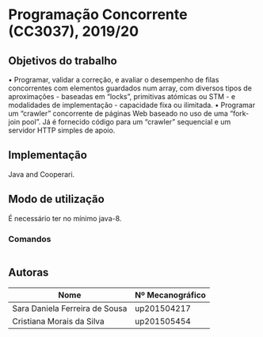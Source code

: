 # Programação Concorrente (CC3037), 2019/20

## Objetivos do trabalho
• Programar, validar a correção, e avaliar o desempenho de filas concorrentes com elementos
guardados num array, com diversos tipos de aproximações - baseadas em “locks”, primitivas
atómicas ou STM - e modalidades de implementação - capacidade fixa ou ilimitada.
• Programar um “crawler” concorrente de páginas Web baseado no uso de uma “fork-join pool”.
Já é fornecido código para um “crawler” sequencial e um servidor HTTP simples de apoio.

## Implementação
Java and Cooperari.

## Modo de utilização
É necessário ter no mínimo java-8.

### Comandos
```bash

```

## Autoras
| Nome                            | Nº Mecanográfico   |
| ------------------------------- | -------------------| 
| Sara Daniela Ferreira de Sousa  | up201504217        |
| Cristiana Morais da Silva       | up201505454        |
